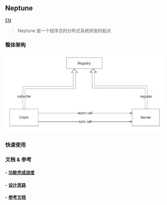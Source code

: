 ## Neptune
[EN](README-EN.md)

> Neptune 是一个程序员的分布式系统研发的起点


### 整体架构
![architecture](/docs/img/architecture.png)

### 快速使用

### 文档 & 参考
#### - [功能完成进度](/docs/project-schedule.md)
#### - [设计思路]()
#### - [参考文档](/docs/design-reference.md)
